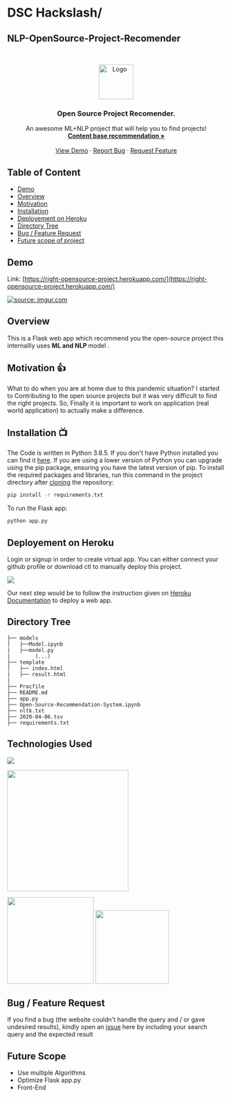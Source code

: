 # DSC Hackslash/
## NLP-OpenSource-Project-Recomender

<!-- PROJECT LOGO -->
<br />
<p align="center">
<a href="https://github.com/jyothiprakashpanaik/HackthonDSC-OpenSource-Project-Recomender">
    <img src="https://upload.wikimedia.org/wikipedia/commons/thumb/4/4e/Open_Source_Initiative_keyhole.svg/768px-Open_Source_Initiative_keyhole.svg.png" alt="Logo" width="80" height="80"></a>


  <h3 align="center">Open Source Project Recomender.</h3>

  <p align="center">
    An awesome ML+NLP project that will help you to find projects!
    <br />
    <a href="https://medium.com/@bindhubalu/content-based-recommender-system-4db1b3de03e7"><strong>Content base recommendation »</strong></a>
    <br />
    <br />
    <a href="https://right-opensource-project.herokuapp.com/">View Demo</a>
    ·
    <a href="https://github.com/jyothiprakashpanaik/HackthonDSC-OpenSource-Project-Recomender/issues">Report Bug</a>
    ·
    <a href="https://github.com/jyothiprakashpanaik/HackthonDSC-OpenSource-Project-Recomender/issues">Request Feature</a>
  </p>
</p>


## Table of Content
  * [Demo](#demo)
  * [Overview](#overview)
  * [Motivation](#motivation)
  * [Installation](#installation)
  * [Deployement on Heroku](#deployement-on-heroku)
  * [Directory Tree](#directory-tree)
  * [Bug / Feature Request](#bug---feature-request)
  * [Future scope of project](#future-scope)


## Demo
Link: [https://right-opensource-project.herokuapp.com/](https://right-opensource-project.herokuapp.com/)

<a href="https://right-opensource-project.herokuapp.com/"><img src="https://i.imgur.com/KYjrq8T.png?2" title="source: imgur.com" /></a>

## Overview
This is a Flask web app which recommend you the open-source project this internallly uses <b>ML and NLP </b> model .

## Motivation  👍
What to do when you are at home due to this pandemic situation? I started to Contributing to the open source projects but it was very difficult to find the right projects. So, Finally it is important to work on application (real world application) to actually make a difference.

## Installation  📺 
The Code is written in Python 3.8.5. If you don't have Python installed you can find it [here](https://www.python.org/downloads/). If you are using a lower version of Python you can upgrade using the pip package, ensuring you have the latest version of pip. To install the required packages and libraries, run this command in the project directory after [cloning](https://www.howtogeek.com/451360/how-to-clone-a-github-repository/) the repository:
```bash
pip install -r requirements.txt
```
To run the Flask app:
```bash
python app.py
```

## Deployement on Heroku
Login or signup in order to create virtual app. You can either connect your github profile or download ctl to manually deploy this project.

[![](https://i.imgur.com/dKmlpqX.png)](https://heroku.com)

Our next step would be to follow the instruction given on [Heroku Documentation](https://devcenter.heroku.com/articles/getting-started-with-python) to deploy a web app.

## Directory Tree 
```
├── models 
│   ├──Model.ipynb
|   ├──model.py
|        (...)
├── template
│   ├── index.html
|   ├── result.html
|
├── Procfile
├── README.md
├── app.py
├── Open-Source-Recommendation-System.ipynb
├── nltk.txt
├── 2020-04-06.tsv
├── requirements.txt
```

## Technologies Used


![](https://forthebadge.com/images/badges/made-with-python.svg)


[<img target="_blank" src="https://th.bing.com/th/id/OIP.IT74jUJmHYI1hIptl_ir1wHaEH?pid=ImgDet&rs=1" width=280>](https://gunicorn.org) 

[<img target="_blank" src="https://scikit-learn.org/stable/_static/scikit-learn-logo-small.png" width=200>](https://scikit-learn.org/stable/)
[<img target="_blank" src="https://flask.palletsprojects.com/en/1.1.x/_images/flask-logo.png" width=170>](https://flask.palletsprojects.com/en/1.1.x/) 
 


## Bug / Feature Request

If you find a bug (the website couldn't handle the query and / or gave undesired results), kindly open an [issue](https://github.com/jyothiprakashpanaik/HackthonDSC-OpenSource-Project-Recomender.git) here by including your search query and the expected result

## Future Scope

* Use multiple Algorithms
* Optimize Flask app.py
* Front-End 
